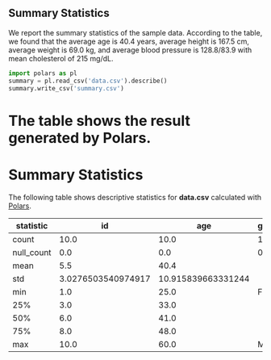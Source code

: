 
## Summary Statistics
We report the summary statistics of the sample data. According to the table, we found that the average age is 40.4 years, average height is 167.5 cm, average weight is 69.0 kg, and average blood pressure is 128.8/83.9 with mean cholesterol of 215 mg/dL.

```python
import polars as pl
summary = pl.read_csv('data.csv').describe()
summary.write_csv('summary.csv')
```

The table shows the result generated by Polars.
=======
# Summary Statistics

The following table shows descriptive statistics for **data.csv** calculated with [Polars](https://pola.rs).


| statistic | id | age | gender | height_cm | weight_kg | blood_pressure_systolic | blood_pressure_diastolic | cholesterol | smoker |
| --- | --- | --- | --- | --- | --- | --- | --- | --- | --- |
| count | 10.0 | 10.0 | 10 | 10.0 | 10.0 | 10.0 | 10.0 | 10.0 | 10 |
| null_count | 0.0 | 0.0 | 0 | 0.0 | 0.0 | 0.0 | 0.0 | 0.0 | 0 |
| mean | 5.5 | 40.4 |  | 167.5 | 69.0 | 128.8 | 83.9 | 215.0 |  |
| std | 3.0276503540974917 | 10.915839663331244 |  | 8.74642784226795 | 12.463279397226612 | 10.3150375665821 | 6.0635523141692005 | 28.087165910587863 |  |
| min | 1.0 | 25.0 | F | 155.0 | 50.0 | 115.0 | 75.0 | 180.0 | No |
| 25% | 3.0 | 33.0 |  | 160.0 | 60.0 | 120.0 | 80.0 | 195.0 |  |
| 50% | 6.0 | 41.0 |  | 170.0 | 70.0 | 130.0 | 85.0 | 210.0 |  |
| 75% | 8.0 | 48.0 |  | 175.0 | 75.0 | 138.0 | 88.0 | 230.0 |  |
| max | 10.0 | 60.0 | M | 180.0 | 90.0 | 145.0 | 95.0 | 270.0 | Yes |
